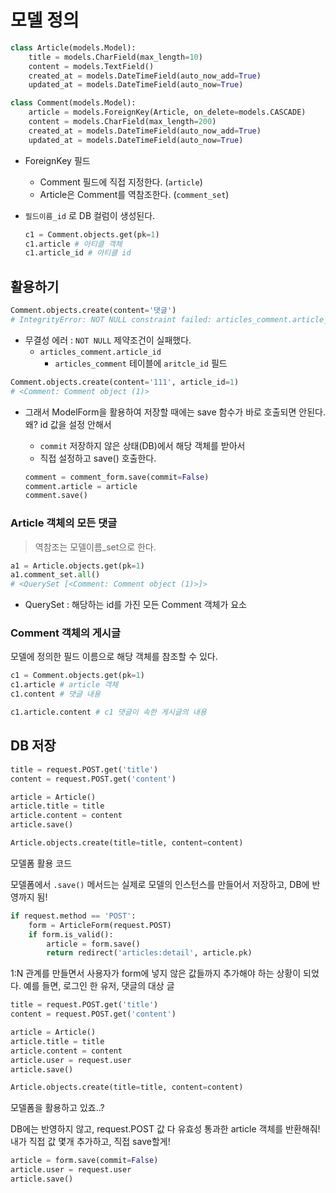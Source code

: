 # 모델 정의

```python
class Article(models.Model):
    title = models.CharField(max_length=10)
    content = models.TextField()
    created_at = models.DateTimeField(auto_now_add=True)
    updated_at = models.DateTimeField(auto_now=True)

class Comment(models.Model):
    article = models.ForeignKey(Article, on_delete=models.CASCADE)
    content = models.CharField(max_length=200)
    created_at = models.DateTimeField(auto_now_add=True)
    updated_at = models.DateTimeField(auto_now=True)
```

* ForeignKey 필드
  * Comment 필드에 직접 지정한다. (`article`)
  * Article은 Comment를 역참조한다. (`comment_set`)

* `필드이름_id` 로 DB 컬럼이 생성된다. 

  ```python
  c1 = Comment.objects.get(pk=1)
  c1.article # 아티클 객체
  c1.article_id # 아티클 id
  ```

## 활용하기

```python
Comment.objects.create(content='댓글')
# IntegrityError: NOT NULL constraint failed: articles_comment.article_id
```

* 무결성 에러 : `NOT NULL` 제약조건이 실패했다. 
  * `articles_comment.article_id` 
    * `articles_comment` 테이블에 `aritcle_id` 필드

```python
Comment.objects.create(content='111', article_id=1)          
# <Comment: Comment object (1)>
```

* 그래서 ModelForm을 활용하여 저장할 때에는 save 함수가 바로 호출되면 안된다. 왜? id 값을 설정 안해서

  * `commit` 저장하지 않은 상태(DB)에서 해당 객체를 받아서 
  * 직접 설정하고 save() 호출한다.

  ```python
  comment = comment_form.save(commit=False)
  comment.article = article
  comment.save()
  ```

### Article 객체의 모든 댓글

> 역참조는 모델이름_set으로 한다. 

```python
a1 = Article.objects.get(pk=1)
a1.comment_set.all()
# <QuerySet [<Comment: Comment object (1)>]>
```

* QuerySet : 해당하는 id를 가진 모든 Comment 객체가 요소

### Comment 객체의 게시글

모델에 정의한 필드 이름으로 해당 객체를 참조할 수 있다.

```python
c1 = Comment.objects.get(pk=1)
c1.article # article 객체
c1.content # 댓글 내용
```

```python
c1.article.content # c1 댓글이 속한 게시글의 내용
```



## DB 저장

```python
title = request.POST.get('title')
content = request.POST.get('content')

article = Article()
article.title = title
article.content = content
article.save()

Article.objects.create(title=title, content=content)
```

모델폼 활용 코드

모델폼에서 `.save()` 메서드는 실제로 모델의 인스턴스를 만들어서 저장하고, DB에 반영까지 됨!

```python
if request.method == 'POST':
    form = ArticleForm(request.POST)
    if form.is_valid():
        article = form.save()
        return redirect('articles:detail', article.pk)
```

1:N 관계를 만들면서 사용자가 form에 넣지 않은 값들까지 추가해야 하는 상황이 되었다. 예를 들면, 로그인 한 유저, 댓글의 대상 글

```python
title = request.POST.get('title')
content = request.POST.get('content')

article = Article()
article.title = title
article.content = content
article.user = request.user
article.save()

Article.objects.create(title=title, content=content)
```

모델폼을 활용하고 있죠..?

DB에는 반영하지 않고, request.POST 값 다 유효성 통과한 article 객체를 반환해줘! 내가 직접 값 몇개 추가하고, 직접 save할게!

```python
article = form.save(commit=False)
article.user = request.user
article.save()
```



























